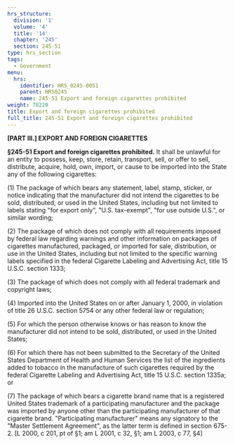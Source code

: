 ```yaml
---
hrs_structure:
  division: '1'
  volume: '4'
  title: '14'
  chapter: '245'
  section: 245-51
type: hrs_section
tags:
  - Government
menu:
  hrs:
    identifier: HRS_0245-0051
    parent: HRS0245
    name: 245-51 Export and foreign cigarettes prohibited
weight: 78220
title: Export and foreign cigarettes prohibited
full_title: 245-51 Export and foreign cigarettes prohibited
---
```

**[PART III.] EXPORT AND FOREIGN CIGARETTES**

**§245-51 Export and foreign cigarettes prohibited.** It shall be unlawful for an entity to possess, keep, store, retain, transport, sell, or offer to sell, distribute, acquire, hold, own, import, or cause to be imported into the State any of the following cigarettes:

(1) The package of which bears any statement, label, stamp, sticker, or notice indicating that the manufacturer did not intend the cigarettes to be sold, distributed, or used in the United States, including but not limited to labels stating "for export only", "U.S. tax-exempt", "for use outside U.S.", or similar wording;

(2) The package of which does not comply with all requirements imposed by federal law regarding warnings and other information on packages of cigarettes manufactured, packaged, or imported for sale, distribution, or use in the United States, including but not limited to the specific warning labels specified in the federal Cigarette Labeling and Advertising Act, title 15 U.S.C. section 1333;

(3) The package of which does not comply with all federal trademark and copyright laws;

(4) Imported into the United States on or after January 1, 2000, in violation of title 26 U.S.C. section 5754 or any other federal law or regulation;

(5) For which the person otherwise knows or has reason to know the manufacturer did not intend to be sold, distributed, or used in the United States;

(6) For which there has not been submitted to the Secretary of the United States Department of Health and Human Services the list of the ingredients added to tobacco in the manufacture of such cigarettes required by the federal Cigarette Labeling and Advertising Act, title 15 U.S.C. section 1335a; or

(7) The package of which bears a cigarette brand name that is a registered United States trademark of a participating manufacturer and the package was imported by anyone other than the participating manufacturer of that cigarette brand. "Participating manufacturer" means any signatory to the "Master Settlement Agreement", as the latter term is defined in section 675-2\. [L 2000, c 201, pt of §1; am L 2001, c 32, §1; am L 2003, c 77, §4]